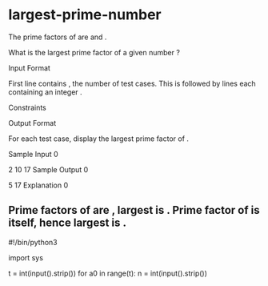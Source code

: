 # largest-prime-number
The prime factors of  are  and .

What is the largest prime factor of a given number ?

Input Format

First line contains , the number of test cases. This is followed by  lines each containing an integer .

Constraints

Output Format

For each test case, display the largest prime factor of .

Sample Input 0

2
10
17
Sample Output 0

5
17
Explanation 0

Prime factors of  are , largest is .
Prime factor of  is  itself, hence largest is .
---------------------------------------------------------------------------------------------
#!/bin/python3

import sys


t = int(input().strip())
for a0 in range(t):
    n = int(input().strip())
